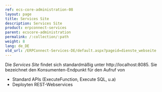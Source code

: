 ```yaml
---
ref: ecs-core-administration-08
layout: page
title: Services Site
description: Services Site
product: erpconnect-services
parent: ecscore-administration
permalink: /:collection/:path
weight: 8
lang: de_DE
old_url: /ERPConnect-Services-DE/default.aspx?pageid=dienste_webseite
---
```


Die *Services Site* findet sich standardmäßig unter http://localhost:8085. 
Sie bezeichnet den Konsumenten-Endpunkt für den Aufruf von 
- Standard APIs (ExecuteFunction, Execute SQL, u.a)
- Deployten REST-Webservices 

